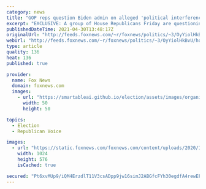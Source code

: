 ```yaml
---
category: news
title: "GOP reps question Biden admin on alleged 'political interference' in census, citing departure from estimates"
excerpt: "EXCLUSIVE: A group of House Republicans Friday are questioning Commerce Secretary Gina Raimondo on if there \"was any political interference\" in the final census numbers used to decide how many House members each state will get for the coming decade. "
publishedDateTime: 2021-04-30T13:48:17Z
originalUrl: "http://feeds.foxnews.com/~r/foxnews/politics/~3/OyYiolHkBvU/house-republicans-biden-census-numbers-estimates-departures"
webUrl: "http://feeds.foxnews.com/~r/foxnews/politics/~3/OyYiolHkBvU/house-republicans-biden-census-numbers-estimates-departures"
type: article
quality: 136
heat: 136
published: true

provider:
  name: Fox News
  domain: foxnews.com
  images:
    - url: "https://smartableai.github.io/election/assets/images/organizations/foxnews.com-50x50.jpg"
      width: 50
      height: 50

topics:
  - Election
  - Republican Voice

images:
  - url: "https://static.foxnews.com/foxnews.com/content/uploads/2020/10/iStock-1158882321.jpg"
    width: 1024
    height: 576
    isCached: true

secured: "Pt6xvMUp9/iQM4ErzdlT11V3csADpp9jw16simJ2ABGfcFYh30egdfA4rewEFURRNd3r5KPz/gJmXPUGl+wXsTWfz7gd9WVyd2jvC/jieG7hvMbi8D0xpZkG7MHY+4Qh1fdoqwl63c5JK4eRG0LTd/a7RXh84y1o6+t3rDIDc6FLOjAKXyQehZU1QWsw2Z3beRR3vKA/x2RJtjpSkEyX3ff1NvVSwFxt6FE8bRjac6El8anzQT8HqtM3v1YSeThYuXz+wI7jl+5DO7IiCm648reLsKzAUz4Ec4+ZTW00EFdGACgwyzLtLQ+nN3ng+ha6OBhHvbfNdbJgO92PG9Axtkvy/hI7GMd3ZAKgbz8J68A=;o8ZKMSZfIghHK5WzZ3oUIw=="
---
```


